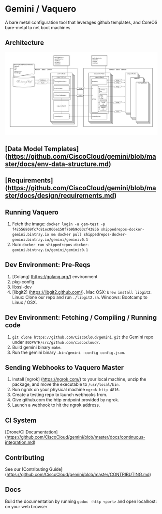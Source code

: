 # Gemini / Vaquero

A bare metal configuration tool that leverages github templates, and CoreOS bare-metal to net boot machines.

## Architecture
![arch](https://raw.githubusercontent.com/CiscoCloud/vaquero-docs/gh-pages/docs/current/architecturediagram.png)

## [Data Model Templates] (https://github.com/CiscoCloud/gemini/blob/master/docs/env-data-structure.md)

## [Requirements] (https://github.com/CiscoCloud/gemini/blob/master/docs/design/requirements.md)

## Running Vaquero
1. Fetch the image: `docker login -u gem-test -p f42556869fc7c81ec066e150f769b9c03cf4385b shippedrepos-docker-gemini.bintray.io && docker pull shippedrepos-docker-gemini.bintray.io/gemini/gemini:0.1`
2. Run: `docker run shippedrepos-docker-gemini.bintray.io/gemini/gemini:0.1`

## Dev Environment: Pre-Reqs

1. [Golang] (https://golang.org/) environment
2. pkg-config
3. libssl-dev
4. [libgit2] (https://libgit2.github.com/). Mac OSX: `brew install libgit2`. Linux: Clone our repo and run `./libgit2.sh`. Windows: Bootcamp to Linux / OSX.

## Dev Environment: Fetching / Compiling / Running code

1. `git clone https://github.com/CiscoCloud/gemini.git` the Gemini repo under `$GOPATH/src/github.com/ciscocloud/`.
2. Build gemini binary `make`.
3. Run the gemini binary `.bin/gemini -config config.json`.


## Sending Webhooks to Vaquero Master

1. Install [ngrok] (https://ngrok.com/) to your local machine, unzip the package, and move the executable to `/usr/local/bin`.
2. Run ngrok on your physical machine `ngrok http 4816`.
3. Create a testing repo to launch webhooks from.
4. Give github.com the http endpoint provided by ngrok.
5. Launch a webhook to hit the ngrok address.

## CI System
[Drone/CI Documentation] (https://github.com/CiscoCloud/gemini/blob/master/docs/continuous-integration.md)

## Contributing
See our [Contributing Guide] (https://github.com/CiscoCloud/gemini/blob/master/CONTRIBUTING.md)

## Docs
Build the documentation by running `godoc -http <port>` and open localhost:<port> on your web browser
